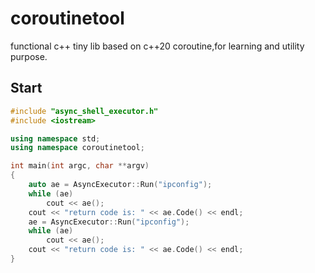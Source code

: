 # coroutinetool
functional c++ tiny lib based on c++20 coroutine,for learning and utility purpose.

## Start

```c++
#include "async_shell_executor.h"
#include <iostream>

using namespace std;
using namespace coroutinetool;

int main(int argc, char **argv)
{
    auto ae = AsyncExecutor::Run("ipconfig");
    while (ae)
        cout << ae();
    cout << "return code is: " << ae.Code() << endl;
    ae = AsyncExecutor::Run("ipconfig");
    while (ae)
        cout << ae();
    cout << "return code is: " << ae.Code() << endl;
}
```
